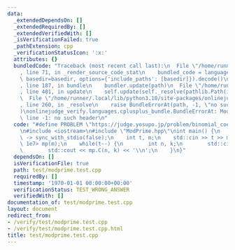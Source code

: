 ```yaml
---
data:
  _extendedDependsOn: []
  _extendedRequiredBy: []
  _extendedVerifiedWith: []
  _isVerificationFailed: true
  _pathExtension: cpp
  _verificationStatusIcon: ':x:'
  attributes: {}
  bundledCode: "Traceback (most recent call last):\n  File \"/home/runner/.local/lib/python3.10/site-packages/onlinejudge_verify/documentation/build.py\"\
    , line 71, in _render_source_code_stat\n    bundled_code = language.bundle(stat.path,\
    \ basedir=basedir, options={'include_paths': [basedir]}).decode()\n  File \"/home/runner/.local/lib/python3.10/site-packages/onlinejudge_verify/languages/cplusplus.py\"\
    , line 187, in bundle\n    bundler.update(path)\n  File \"/home/runner/.local/lib/python3.10/site-packages/onlinejudge_verify/languages/cplusplus_bundle.py\"\
    , line 401, in update\n    self.update(self._resolve(pathlib.Path(included), included_from=path))\n\
    \  File \"/home/runner/.local/lib/python3.10/site-packages/onlinejudge_verify/languages/cplusplus_bundle.py\"\
    , line 260, in _resolve\n    raise BundleErrorAt(path, -1, \"no such header\"\
    )\nonlinejudge_verify.languages.cplusplus_bundle.BundleErrorAt: ModPrime.hpp:\
    \ line -1: no such header\n"
  code: "#define PROBLEM \"https://judge.yosupo.jp/problem/binomial_coefficient_prime_mod\"\
    \n#include <iostream>\n#include \"ModPrime.hpp\"\nint main() {\n    std::cin.tie(nullptr)\
    \ -> sync_with_stdio(false);\n    int t, m;\n    std::cin >> t >> m;\n    ModPrime<(int)\
    \ 1e7> mp(m);\n    while(t--) {\n        int n, k;\n        std::cin >> n >> k;\n\
    \        std::cout << mp.C(n, k) << '\\n';\n    }\n}"
  dependsOn: []
  isVerificationFile: true
  path: test/modprime.test.cpp
  requiredBy: []
  timestamp: '1970-01-01 00:00:00+00:00'
  verificationStatus: TEST_WRONG_ANSWER
  verifiedWith: []
documentation_of: test/modprime.test.cpp
layout: document
redirect_from:
- /verify/test/modprime.test.cpp
- /verify/test/modprime.test.cpp.html
title: test/modprime.test.cpp
---
```

